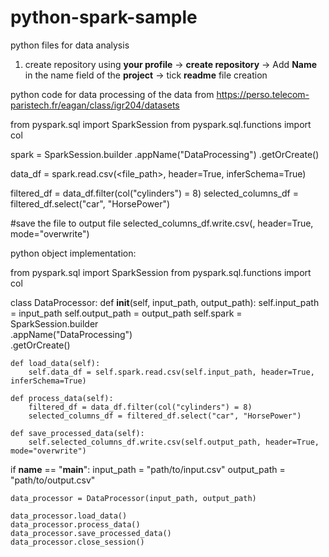 # python-spark-sample
python files for data analysis

1. create repository using **your profile** -> **create repository** -> Add **Name** in the name field of the **project** -> tick **readme** file creation

python code for data processing of the data from  https://perso.telecom-paristech.fr/eagan/class/igr204/datasets 

from pyspark.sql import SparkSession
from pyspark.sql.functions import col

spark = SparkSession.builder
    .appName("DataProcessing") 
    .getOrCreate()

data_df = spark.read.csv(<file_path>, header=True, inferSchema=True)

filtered_df = data_df.filter(col("cylinders") = 8)
selected_columns_df = filtered_df.select("car", "HorsePower")

#save the file to output file
selected_columns_df.write.csv(<file-path>, header=True, mode="overwrite")


python object implementation:

from pyspark.sql import SparkSession
from pyspark.sql.functions import col

class DataProcessor:
    def __init__(self, input_path, output_path):
        self.input_path = input_path
        self.output_path = output_path
        self.spark = SparkSession.builder \
            .appName("DataProcessing") \
            .getOrCreate()

    def load_data(self):
        self.data_df = self.spark.read.csv(self.input_path, header=True, inferSchema=True)

    def process_data(self):
        filtered_df = data_df.filter(col("cylinders") = 8)
        selected_columns_df = filtered_df.select("car", "HorsePower")

    def save_processed_data(self):
        self.selected_columns_df.write.csv(self.output_path, header=True, mode="overwrite")


if __name__ == "__main__":
    input_path = "path/to/input.csv"
    output_path = "path/to/output.csv"

    data_processor = DataProcessor(input_path, output_path)

    data_processor.load_data()
    data_processor.process_data()
    data_processor.save_processed_data()
    data_processor.close_session()
